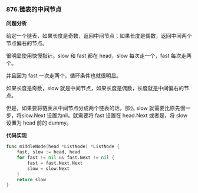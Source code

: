 ### 876.链表的中间节点

**问题分析**

给定一个链表，如果长度是奇数，返回中间节点；如果长度是偶数，返回中间两个节点偏右的节点。

很明显使用快慢指针。slow 和 fast 都在 head，slow 每次走一个，fast 每次走两个。

并且因为 fast 一次走两个，循环条件也就很明显。

如果长度是奇数，slow 就是中间节点，如果长度是偶数，长度就是中间偏右的节点。

但是，如果要将链表从中间节点分成两个链表的话，那么 slow 就需要比原先慢一步，将slow.Next 设置为nil。就需要将 fast 设置在 head.Next 或者是，将 slow 设置为 head 前的 dummy。

**代码实现**

```go
func middleNode(head *ListNode) *ListNode {
	fast, slow := head, head
	for fast != nil && fast.Next != nil {
		fast = fast.Next.Next
		slow = slow.Next
	}
	return slow
}
```





